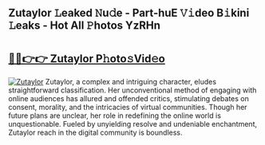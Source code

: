 ## Zutaylor 𝙻eaked 𝙽u𝚍e - Part-huE 𝚅𝚒deo B𝚒kini 𝙻eaks - Hot All 𝙿hotos YzRHn

# <h2><a href="http://ld4y0d.urlbe.top/?page=Zutaylor">🔗🔗👉👉 Zutaylor P𝚑oto𝚜Vid𝚎o</a></h2>

[![Zutaylor](https://i.imgur.com/eBuTRDB.gif)](http://ld4y0d.urlbe.top/?page=Zutaylor)
Zutaylor, a complex and intriguing character, eludes straightforward classification. Her unconventional method of engaging with online audiences has allured and offended critics, stimulating debates on consent, morality, and the intricacies of virtual communities. Though her future plans are unclear, her role in redefining the online world is unquestionable. Fueled by unyielding resolve and undeniable enchantment, Zutaylor reach in the digital community is boundless.
